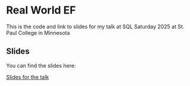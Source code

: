 # Real World EF

This is the code and link to slides for my talk at SQL Saturday 2025 at St. Paul College in Minnesota  

## Slides

You can find the slides here:

[Slides for the talk](https://talkimages.blob.core.windows.net/sqlsaturdaystlouis/RealWorldEFSQLSatSTLouis.pptx)  